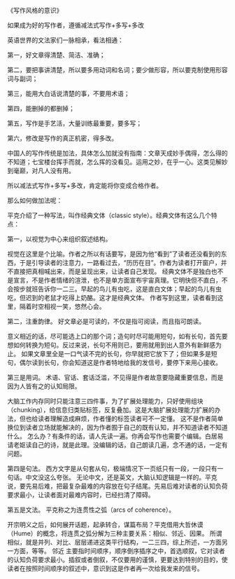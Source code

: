 《写作风格的意识》

如果成为好的写作者，遵循减法式写作+多写+多改

英语世界的文法家们一脉相承，看法相通：

第一，好文章得清楚、简洁、准确；

第二，要把事讲清楚，所以要多用动词和名词；要少做形容，所以要克制使用形容词与副词；

第三，能用大白话说清楚的事，不要用术语；

第四，能删掉的都删掉；

第五，写作是手艺活，大量训练最重要，要多写；

第六，修改是写作的真正机密，得多改。


中国人的写作传统是加法，具体怎么加就没有指南：文章天成妙手偶得，怎么得的不知道；七宝楼台挥手而就，怎么挥的没看见。运用之妙，在乎一心。这类见解妙到毫巅，对凡人没有用。

所以减法式写作+多写+多改，肯定能将你变成合格作者。


那么如何做加法呢：

平克介绍了一种写法，叫作经典文体（classic style）。经典文体有这么几个特点：

第一，以视觉为中心来组织叙述结构。 

视觉在这里是个比喻。作者之所以有话要写，是因为他“看到”了读者还没看到的东西，于是引导读者的注意力，一路看过去，“历历在目”。作者为读者打开窗户，并不直接把真相喊出来，而是呈现出来，让读者自己发现。
经典文体不是独白也不是宣言，不是作者情绪的渲泄，也不是单方面宣布宇宙真理。它明快但不直白，不会按步就班告诉你一二三。早起的鸟儿有虫吃，这是直白文体；早起的鸟儿有虫吃，但迟到的老鼠才吃得上奶酪。这才是经典文体。
作者写到这里，读者看到这里，隔着时空相视一笑，悠然心会。

第二，注重韵律。 好文章必是可读的，不仅是指可阅读，而且指可朗读。

意义相近的话，尽可能选上口的那个词；造句时尽可能用短句，如有长句，首先要想如何转换为短句。反过来说，长句不用则已，要用就用到出人意外有新鲜感为止。
如果文章里全是一口气读不完的长句，你早就把它放下了；但如果多是短句，偶尔读到长句，你会知道这是作者特地给我的发信号，要停下来用心接收。
  
第三是用词。 术语、官话、套话泛滥，不见得是作者故意要隐藏重要信息，而是因为人皆有之的认知局限。

大脑工作内存同时只能注意三四件事，为了扩展处理能力，只好使用组块（chunking），给信息归类贴标签，反复叠加。这是大脑扩展处理能力扩展的办法，但也给读者理解造成麻烦，作者懂的标签读者可不一定懂。
这不是作者简单换位到读者立场就能解决的，因为作者囿于自己的既有认知，并不知道读者不知道什么。
怎么办？有条件的话，请人先读一遍。你再会写作也需要个编辑。白居易请老妪读自己的诗，就是此理。没编辑的话，自己朗读几遍，念不通的话，一定有问题。

第四是句法。 西方文字是从句套从句，极端情况下一页纸只有一段，一段只有一句话。中文没这么夸张。
无论中文，还是英文，大脑认知逻辑是一样的。平克说，要先易后难，把最复杂最难的内容放在句子结尾。先易后难对读者的认知负荷要求最小，让读者面对最难内容时，已经扫清了障碍。

第五是文法。 平克称之为连贯性之弧（arcs of coherence）。

开宗明义之后，如何展开话题，起承转合，谋篇布局？平克借用大哲休谟（Hume）的概念，将连贯之弧分解为三种主要关系：相似、邻近、因果。
所谓 相似，就是并列、对比、层层递进这类平行结构，一二三四，综上所述，一方面另一方面，等等。
邻近 主要指时间顺序，顺序倒序插序之中，首选顺叙，它对读者的认知负荷要求最小。插叙或者倒叙，不仅要用的谨慎，更要达到特别的目的，使读者在按照时间顺序的叙述中，意识到这是作者再一次给我发来的信号。
